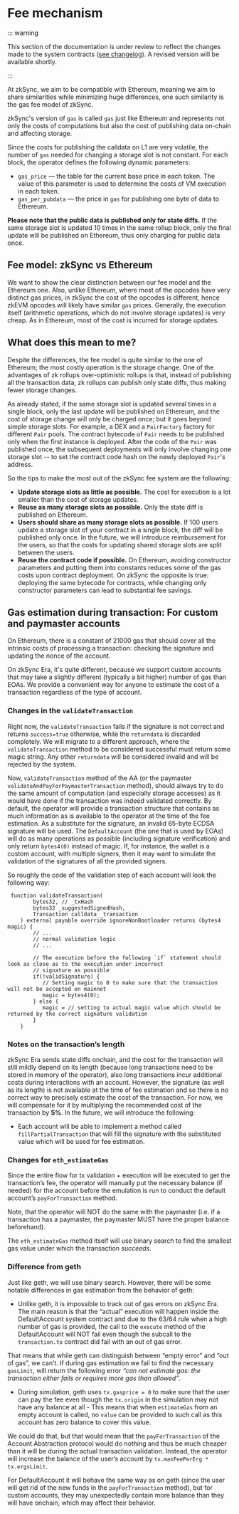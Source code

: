# Fee mechanism

::: warning


This section of the documentation is under review to reflect the changes made to the system contracts ([see changelog](../../troubleshooting/changelog.md)). A revised version will be available shortly.

:::

At zkSync, we aim to be compatible with Ethereum, meaning we aim to share similarities while minimizing huge differences, one such similarity is the gas fee model of zkSync.

zkSync's version of `gas` is called `gas` just like Ethereum and represents not only the costs of computations but also the cost of publishing data on-chain and affecting storage.

Since the costs for publishing the calldata on L1 are very volatile, the number of `gas` needed for changing a storage slot is not constant. For each block, the operator defines the following dynamic parameters:

- `gas_price` — the table for the current base price in each token. The value of this parameter is used to determine the costs of VM execution in each token.
- `gas_per_pubdata` — the price in `gas` for publishing one byte of data to Ethereum.

**Please note that the public data is published only for state diffs.** If the same storage slot is updated 10 times in the same rollup block, only the final update will be published on Ethereum, thus only charging for public data once.

## Fee model: zkSync vs Ethereum

We want to show the clear distinction between our fee model and the Ethereum one.
Also, unlike Ethereum, where most of the opcodes have very distinct gas prices, in zkSync the cost of the opcodes is different, hence zkEVM opcodes will likely have similar `gas` prices.
Generally, the execution itself (arithmetic operations, which do not involve storage updates) is very cheap. As in Ethereum, most of the cost is incurred for storage updates.

## What does this mean to me?

Despite the differences, the fee model is quite similar to the one of Ethereum; the most costly operation is the storage change. One of the advantages of zk rollups over-optimistic rollups is that, instead of publishing all the transaction data, zk rollups can publish only state diffs, thus making fewer storage changes.

As already stated, if the same storage slot is updated several times in a single block, only the last update will be published on Ethereum, and the cost of storage change will only be charged once; but it goes beyond simple storage slots. For example, a DEX and a `PairFactory` factory for different `Pair` pools. The contract bytecode of `Pair` needs to be published only when the first instance is deployed. After the code of the `Pair` was published once, the subsequent deployments will only involve changing one storage slot -- to set the contract code hash on the newly deployed `Pair`'s address.

So the tips to make the most out of the zkSync fee system are the following:

- **Update storage slots as little as possible.** The cost for execution is a lot smaller than the cost of storage updates.
- **Reuse as many storage slots as possible.** Only the state diff is published on Ethereum.
- **Users should share as many storage slots as possible.** If 100 users update a storage slot of your contract in a single block, the diff will be published only once. In the future, we will introduce reimbursement for the users, so that the costs for updating shared storage slots are split between the users.
- **Reuse the contract code if possible.** On Ethereum, avoiding constructor parameters and putting them into constants reduces some of the gas costs upon contract deployment. On zkSync the opposite is true: deploying the same bytecode for contracts, while changing only constructor parameters can lead to substantial fee savings.


## Gas estimation during transaction: For custom and paymaster accounts

On Ethereum, there is a constant of 21000 gas that should cover all the intrinsic costs of processing a transaction: checking the signature and updating the nonce of the account. 

On zkSync Era, it's quite different, because we support custom accounts that may take a slightly different (typically a bit higher) number of gas than EOAs. 
We provide a convenient way for anyone to estimate the cost of a transaction regardless of the type of account. 
### Changes in the `validateTransaction`

Right now, the `validateTransaction` fails if the signature is not correct and returns `success=true` otherwise, while the `returndata` is discarded completely. We will migrate to a different approach, where the `validateTransaction` method to be considered successful must return some magic string. Any other `returndata` will be considered invalid and will be rejected by the system.  

Now, `validateTransaction` method of the AA (or the paymaster `validateAndPayForPaymasterTransaction` method), should always try to do the same amount of computation (and especially storage accesses) as it would have done if the transaction was indeed validated correctly. By default, the operator will provide a transaction structure that contains as much information as is available to the operator at the time of the fee estimation. As a substitute for the signature, an invalid 65-byte ECDSA signature will be used. The `DefaultAccount` (the one that is used by EOAs) will do as many operations as possible (including signature verification) and only return `bytes4(0)` instead of magic. If, for instance, the wallet is a custom account, with multiple signers, then it may want to simulate the validation of the signatures of all the provided signers.

So roughly the code of the validation step of each account will look the following way:

```solidity
 function validateTransaction(
        bytes32, // _txHash
        bytes32 _suggestedSignedHash,
        Transaction calldata _transaction
    ) external payable override ignoreNonBootloader returns (bytes4 magic) {
        // ...
        // normal validation logic
        // ...
         
        // The execution before the following `if` statement should look as close as to the execution under incorrect 
        // signature as possible
        if(!validSignature) {
           // Setting magic to 0 to make sure that the transaction will not be accepted on mainnet
           magic = bytes4(0);  
        } else {
           magic = // setting to actual magic value which should be returned by the correct signature validation
        }
    }
```

### Notes on the transaction’s length

zkSync Era sends state diffs onchain, and the cost for the transaction will still mildly depend on its length (because long transactions need to be stored in memory of the operator), also long transactions incur additional costs during interactions with an account. However, the signature (as well as its length) is not available at the time of fee estimation and so there is no correct way to precisely estimate the cost of the transaction. For now, we will compensate for it by multiplying the recommended cost of the transaction by **5%**. In the future, we will introduce the following:

- Each account will be able to implement a method called `fillPartialTransaction` that will fill the signature with the substituted value which will be used for fee estimation.

### Changes for `eth_estimateGas`

Since the entire flow for tx validation + execution will be executed to get the transaction’s fee, the operator will manually put the necessary balance (if needed) for the account before the emulation is run to conduct the default account’s `payForTransaction` method.

Note, that the operator will NOT do the same with the paymaster (i.e. if a transaction has a paymaster, the paymaster MUST have the proper balance beforehand). 

The `eth_estimateGas` method itself will use binary search to find the smallest gas value under which the transaction *succeeds*.

### Difference from geth

Just like geth, we will use binary search. However, there will be some notable differences in gas estimation from the behavior of geth:

- Unlike geth, it is impossible to track out of gas errors on zkSync Era. The main reason is that the “actual” execution will happen inside the DefaultAccount system contract and due to the 63/64 rule when a high number of gas is provided, the call to the `execute` method of the DefaultAccount will NOT fail even though the subcall to the `transaction.to` contract did fail with an out of gas error.

That means that while geth can distinguish between “empty error” and “out of gas”, we can’t. If during gas estimation we fail to find the necessary `gasLimit`, will return the following error _“can not estimate gas: the transaction either fails or requires more gas than allowed”_.

- During simulation, geth uses `tx.gasprice = 0` to make sure that the user can pay the fee even though the `tx.origin` in the simulation may not have any balance at all - This means that when `estimateGas` from an empty account is called, no `value` can be provided to such call as this account has zero balance to cover this value. 

We could do that, but that would mean that the `payForTransaction` of the Account Abstraction protocol would do nothing and thus be much cheaper than it will be during the actual transaction validation. Instead, the operator will increase the balance of the user’s account by `tx.maxFeePerErg * tx.ergsLimit`.

For DefaultAccount it will behave the same way as on geth (since the user will get rid of the new funds in the `payForTransaction` method), but for custom accounts, they may unexpectedly contain more balance than they will have onchain, which may affect their behavior.